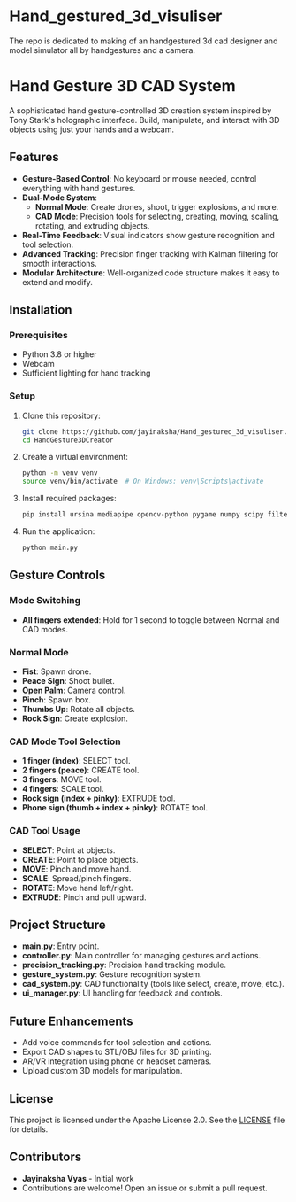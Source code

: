 # Hand_gestured_3d_visuliser
The repo is dedicated to making of an handgestured 3d cad designer and model simulator all by handgestures and a camera.

# Hand Gesture 3D CAD System

A sophisticated hand gesture-controlled 3D creation system inspired by Tony Stark's holographic interface. Build, manipulate, and interact with 3D objects using just your hands and a webcam.

## Features

- **Gesture-Based Control**: No keyboard or mouse needed, control everything with hand gestures.
- **Dual-Mode System**: 
  - **Normal Mode**: Create drones, shoot, trigger explosions, and more.
  - **CAD Mode**: Precision tools for selecting, creating, moving, scaling, rotating, and extruding objects.
- **Real-Time Feedback**: Visual indicators show gesture recognition and tool selection.
- **Advanced Tracking**: Precision finger tracking with Kalman filtering for smooth interactions.
- **Modular Architecture**: Well-organized code structure makes it easy to extend and modify.

## Installation

### Prerequisites
- Python 3.8 or higher
- Webcam
- Sufficient lighting for hand tracking

### Setup

1. Clone this repository:
   ```bash
   git clone https://github.com/jayinaksha/Hand_gestured_3d_visuliser.git
   cd HandGesture3DCreator
   ```

2. Create a virtual environment:
   ```bash
   python -m venv venv
   source venv/bin/activate  # On Windows: venv\Scripts\activate
   ```

3. Install required packages:
   ```bash
   pip install ursina mediapipe opencv-python pygame numpy scipy filterpy
   ```

4. Run the application:
   ```bash
   python main.py
   ```

## Gesture Controls

### Mode Switching
- **All fingers extended**: Hold for 1 second to toggle between Normal and CAD modes.

### Normal Mode
- **Fist**: Spawn drone.
- **Peace Sign**: Shoot bullet.
- **Open Palm**: Camera control.
- **Pinch**: Spawn box.
- **Thumbs Up**: Rotate all objects.
- **Rock Sign**: Create explosion.

### CAD Mode Tool Selection
- **1 finger (index)**: SELECT tool.
- **2 fingers (peace)**: CREATE tool.
- **3 fingers**: MOVE tool.
- **4 fingers**: SCALE tool.
- **Rock sign (index + pinky)**: EXTRUDE tool.
- **Phone sign (thumb + index + pinky)**: ROTATE tool.

### CAD Tool Usage
- **SELECT**: Point at objects.
- **CREATE**: Point to place objects.
- **MOVE**: Pinch and move hand.
- **SCALE**: Spread/pinch fingers.
- **ROTATE**: Move hand left/right.
- **EXTRUDE**: Pinch and pull upward.

## Project Structure

- **main.py**: Entry point.
- **controller.py**: Main controller for managing gestures and actions.
- **precision_tracking.py**: Precision hand tracking module.
- **gesture_system.py**: Gesture recognition system.
- **cad_system.py**: CAD functionality (tools like select, create, move, etc.).
- **ui_manager.py**: UI handling for feedback and controls.

## Future Enhancements

- Add voice commands for tool selection and actions.
- Export CAD shapes to STL/OBJ files for 3D printing.
- AR/VR integration using phone or headset cameras.
- Upload custom 3D models for manipulation.

## License

This project is licensed under the Apache License 2.0. See the [LICENSE](LICENSE) file for details.

## Contributors

- **Jayinaksha Vyas** - Initial work
- Contributions are welcome! Open an issue or submit a pull request.
